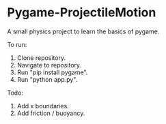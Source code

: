 # Pygame-ProjectileMotion
A small physics project to learn the basics of pygame.

To run:
1. Clone repository.
2. Navigate to repository.
3. Run "pip install pygame".
4. Run "python app.py".

Todo:
1. Add x boundaries.
2. Add friction / buoyancy.
